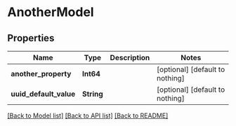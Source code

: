 # AnotherModel


## Properties
Name | Type | Description | Notes
------------ | ------------- | ------------- | -------------
**another_property** | **Int64** |  | [optional] [default to nothing]
**uuid_default_value** | **String** |  | [optional] [default to nothing]


[[Back to Model list]](../README.md#models) [[Back to API list]](../README.md#api-endpoints) [[Back to README]](../README.md)


